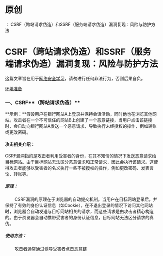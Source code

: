 # 原创
：  CSRF（跨站请求伪造）和SSRF（服务端请求伪造）漏洞复现：风险与防护方法

# CSRF（跨站请求伪造）和SSRF（服务端请求伪造）漏洞复现：风险与防护方法

这篇文章旨在用于[网络安全学习](https://so.csdn.net/so/search?q=%E7%BD%91%E7%BB%9C%E5%AE%89%E5%85%A8%E5%AD%A6%E4%B9%A0&amp;spm=1001.2101.3001.7020)，请勿进行任何非法行为，否则后果自负。 

[环境准备](https://blog.csdn.net/weixin_43263566/article/details/129031187)

### 一、CSRF**（跨站请求伪造）**

**示例：**假设用户在银行网站A上登录并保持会话活动，同时他也在浏览其他网站。攻击者在一个不可信任的网站B上创建了一个恶意链接，当用户点击该链接时，会自动向银行网站A发送一个恶意请求，导致执行未经授权的操作，例如转账或更改密码。

#### 攻击相关介绍：

CSRF漏洞指的是攻击者利用受害者的身份，在其不知情的情况下发送恶意请求给目标网站。由于目标网站无法区分恶意请求和正常请求，因此会执行该请求。这使得攻击者能够以受害者的名义执行一些不被授权的操作，例如更改密码、发表言论、转账等。

##### 原理：

        CSRF漏洞的原理在于浏览器的自动提交机制。当用户在目标网站登录后，并保持了有效的身份认证信息（如Cookie），在不退出登录的情况下访问其他网站时，浏览器会自动发送与目标网站相关的请求，而这些请求是由攻击者精心构造的。由于浏览器会自动携带受害者的身份认证信息，目标网站无法区分请求的真伪。

##### 使用方法：

        攻击者通常通过诱导受害者点击恶意链
